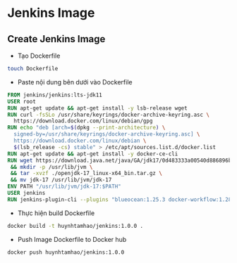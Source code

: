 # Jenkins Image

## Create Jenkins Image

- Tạo Dockerfile

```bash
touch Dockerfile
```

- Paste nội dung bên dưới vào Dockerfile

```Dockerfile
FROM jenkins/jenkins:lts-jdk11
USER root
RUN apt-get update && apt-get install -y lsb-release wget
RUN curl -fsSLo /usr/share/keyrings/docker-archive-keyring.asc \
  https://download.docker.com/linux/debian/gpg
RUN echo "deb [arch=$(dpkg --print-architecture) \
  signed-by=/usr/share/keyrings/docker-archive-keyring.asc] \
  https://download.docker.com/linux/debian \
  $(lsb_release -cs) stable" > /etc/apt/sources.list.d/docker.list
RUN apt-get update && apt-get install -y docker-ce-cli
RUN wget https://download.java.net/java/GA/jdk17/0d483333a00540d886896bac774ff48b/35/GPL/openjdk-17_linux-x64_bin.tar.gz \
 && mkdir -p /usr/lib/jvm \
 && tar -xvzf ./openjdk-17_linux-x64_bin.tar.gz \
 && mv jdk-17 /usr/lib/jvm/jdk-17
ENV PATH "/usr/lib/jvm/jdk-17:$PATH"
USER jenkins
RUN jenkins-plugin-cli --plugins "blueocean:1.25.3 docker-workflow:1.28"
```

- Thực hiện build Dockerfile

```bash
docker build -t huynhtamhao/jenkins:1.0.0 .
```
 
- Push Image Dockerfile to Docker hub

```bash
docker push huynhtamhao/jenkins:1.0.0
```

